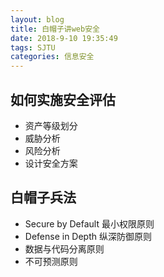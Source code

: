 ```yaml
---
layout: blog
title: 白帽子讲web安全
date: 2018-9-10 19:35:49
tags: SJTU
categories: 信息安全
---
```


## 如何实施安全评估
- 资产等级划分
- 威胁分析
- 风险分析
- 设计安全方案

## 白帽子兵法
- Secure by Default 最小权限原则
- Defense in Depth 纵深防御原则
- 数据与代码分离原则
- 不可预测原则

